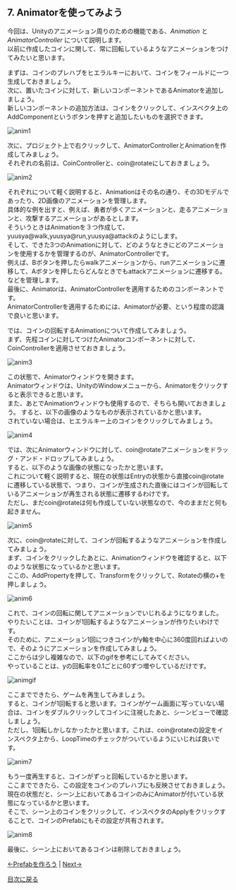 ## 7. Animatorを使ってみよう

今回は、Unityのアニメーション周りのための機能である、*Animation* と *AnimatorController* について説明します。  
以前に作成したコインに関して、常に回転しているようなアニメーションをつけてみたいと思います。  

まずは、コインのプレハブをヒエラルキーにおいて、コインをフィールドに一つ生成しておきましょう。  
次に、置いたコインに対して、新しいコンポーネントであるAnimatorを追加しましょう。  
新しいコンポーネントの追加方法は、コインをクリックして、インスペクタ上のAddComponentというボタンを押すと追加したいものを選択できます。

![anim1](../Images/anim1.png)

次に、プロジェクト上で右クリックして、AnimatorControllerとAnimationを作成してみましょう。  
それぞれの名前は、CoinControllerと、coin@rotateにしておきましょう。  

![anim2](../Images/anim2.png)

それぞれについて軽く説明すると、Animationはその名の通り、その3Dモデルであったり、2D画像のアニメーションを管理します。  
具体的な例を出すと、例えば、勇者が歩くアニメーションと、走るアニメーションと、攻撃するアニメーションがあるとします。  
そういうときはAnimationを３つ作成して、yuusya@walk,yuusya@run,yuusya@attackのようにします。  
そして、できた3つのAnimationに対して、どのようなときにどのアニメーションを使用するかを管理するのが、AnimatorControllerです。  
例えば、Bボタンを押したらwalkアニメーションから、runアニメーションに遷移して、Aボタンを押したらどんなときでもattackアニメーションに遷移する。などを管理します。  
最後に、Animatorは、AnimatorControllerを適用するためのコンポーネントです。  
AnimatorControllerを適用するためには、Animatorが必要、という程度の認識で良いと思います。

では、コインの回転するAnimationについて作成してみましょう。  
まず、先程コインに対してつけたAnimatorコンポーネントに対して、CoinControllerを適用させておきましょう。

![anim3](../Images/anim3.png)

この状態で、Animatorウィンドウを開きます。  
Animatorウィンドウは、UnityのWindowメニューから、Animatorをクリックすると表示できると思います。  
また、あとでAnimationウィンドウも使用するので、そちらも開いておきましょう。
すると、以下の画像のようなものが表示されているかと思います。  
されていない場合は、ヒエラルキー上のコインをクリックしてみましょう。  

![anim4](../Images/anim4.png)

では、次にAnimatorウィンドウに対して、coin@rotateアニメーションをドラッグ・アンド・ドロップしてみましょう。  
すると、以下のような画像の状態になったかと思います。  
これについて軽く説明すると、現在の状態はEntryの状態から直接coin@rotateに遷移している状態で、つまり、コインが生成された直後にはコインが回転しているアニメーションが再生される状態に遷移するわけです。  
ただし、まだcoin@rotateは何も作成していない状態なので、今のままだと何も起きません。  

![anim5](../Images/anim5.png)

次に、coin@rotateに対して、コインが回転するようなアニメーションを作成してみましょう。  
まず、コインをクリックしたあとに、Animationウィンドウを確認すると、以下のような状態になっているかと思います。  
ここの、AddPropertyを押して、Transformをクリックして、Rotateの横の+を押しましょう。

![anim6](../Images/anim6.png)

これで、コインの回転に関してアニメーションでいじれるようになりました。  
やりたいことは、コインが1回転するようなアニメーションが作りたいわけです。  
そのために、アニメーション1回につきコインがy軸を中心に360度回ればよいので、そのようにアニメーションを作成してみましょう。  
ここからは少し複雑なので、以下のgifを参考にしてみてください。  
やっていることは、yの回転率を0.1ごとに60ずつ増やしているだけです。  

![animgif](../Images/anim.gif)

ここまでできたら、ゲームを再生してみましょう。  
すると、コインが1回転すると思います。コインがゲーム画面に写っていない場合は、コインをダブルクリックしてコインに注視したあと、シーンビューで確認しましょう。  
ただし、1回転しかしなかったかと思います。これは、coin@rotateの設定をインスペクタ上から、LoopTimeのチェックがついているようにいじれば良いです。

![anim7](../Images/anim7.png)

もう一度再生すると、コインがずっと回転しているかと思います。  
ここまでできたら、この設定をコインのプレハブにも反映させておきましょう。  
現在の状態だと、シーン上においてあるコインのみにAnimatorが付いている状態になっているかと思います。  
そこで、シーン上のコインをクリックして、インスペクタのApplyをクリックすることで、コインのPrefabにもその設定が共有されます。

![anim8](../Images/anim8.png)

最後に、シーン上においてあるコインは削除しておきましょう。

[←Prefabを作ろう](./MakePrefab.md) | [Next→](./MakeMaterial.md)

[目次に戻る](../../README.md)  
